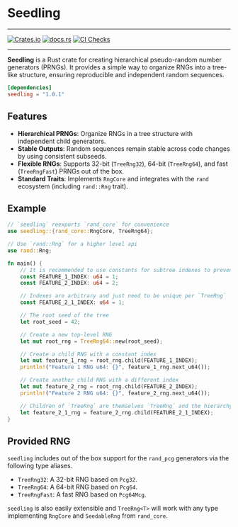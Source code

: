 ﻿# Seedling

---

[![Crates.io](https://img.shields.io/crates/v/seedling.svg?color=orange)](https://crates.io/crates/seedling)
[![docs.rs](https://img.shields.io/badge/docs-latest-blue.svg)](https://docs.rs/seedling)
[![CI Checks](https://github.com/terahlunah/seedling/actions/workflows/rust.yml/badge.svg?branch=master)](https://github.com/terahlunah/seedling/actions/workflows/rust.yml)

---

**Seedling** is a Rust crate for creating hierarchical pseudo-random number generators (PRNGs).
It provides a simple way to organize RNGs into a tree-like structure, ensuring reproducible and independent random
sequences.

```toml
[dependencies]
seedling = "1.0.1"
```

## Features

- **Hierarchical PRNGs**: Organize RNGs in a tree structure with independent child generators.
- **Stable Outputs**: Random sequences remain stable across code changes by using consistent subseeds.
- **Flexible RNGs**: Supports 32-bit (`TreeRng32`), 64-bit (`TreeRng64`), and fast (`TreeRngFast`) PRNGs out of the box.
- **Standard Traits**: Implements `RngCore` and integrates with the `rand` ecosystem (including `rand::Rng` trait).

## Example

```rust
// `seedling` reexports `rand_core` for convenience
use seedling::{rand_core::RngCore, TreeRng64};

// Use `rand::Rng` for a higher level api
use rand::Rng;

fn main() {
    // It is recommended to use constants for subtree indexes to prevent accidental index changes
    const FEATURE_1_INDEX: u64 = 1;
    const FEATURE_2_INDEX: u64 = 2;

    // Indexes are arbitrary and just need to be unique per `TreeRng`
    const FEATURE_2_1_INDEX: u64 = 1;

    // The root seed of the tree
    let root_seed = 42;

    // Create a new top-level RNG
    let mut root_rng = TreeRng64::new(root_seed);

    // Create a child RNG with a constant index
    let mut feature_1_rng = root_rng.child(FEATURE_1_INDEX);
    println!("Feature 1 RNG u64: {}", feature_1_rng.next_u64());

    // Create another child RNG with a different index
    let mut feature_2_rng = root_rng.child(FEATURE_2_INDEX);
    println!("Feature 2 RNG u64: {}", feature_2_rng.next_u64());

    // Children of `TreeRng` are themselves `TreeRng` and the hierarchy can grow to arbitrary depth
    let feature_2_1_rng = feature_2_rng.child(FEATURE_2_1_INDEX);
}
```

## Provided RNG

`seedling` includes out of the box support for the `rand_pcg` generators via the following type aliases.

- `TreeRng32`: A 32-bit RNG based on `Pcg32`.
- `TreeRng64`: A 64-bit RNG based on `Pcg64`.
- `TreeRngFast`: A fast RNG based on `Pcg64Mcg`.

`seedling` is also easily extensible and `TreeRng<T>` will work with any type implementing `RngCore` and `SeedableRng`
from `rand_core`.
